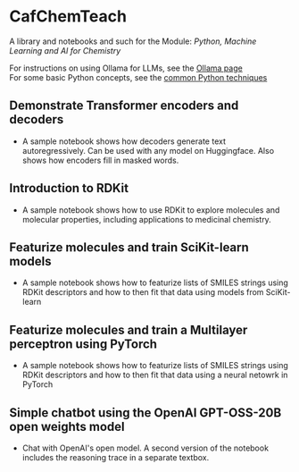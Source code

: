 # CafChemTeach
A library and notebooks and such for the Module: *Python, Machine Learning and AI for Chemistry*

For instructions on using Ollama for LLMs, see the [Ollama page](https://github.com/MauricioCafiero/CafChemTeach/blob/main/using_ollama.md) <br>
For some basic Python concepts, see the [common Python techniques](https://github.com/MauricioCafiero/CafChemTeach/blob/main/tips_one_liners.md)<br>

## Demonstrate Transformer encoders and decoders
- A sample notebook shows how decoders generate text autoregressively. Can be used with any model on Huggingface. Also shows how encoders fill in masked words.

## Introduction to RDKit
- A sample notebook shows how to use RDKit to explore molecules and molecular properties, including applications to medicinal chemistry. 

## Featurize molecules and train SciKit-learn models
- A sample notebook shows how to featurize lists of SMILES strings using RDKit descriptors and how to then fit that data using models from SciKit-learn

## Featurize molecules and train a Multilayer perceptron using PyTorch
- A sample notebook shows how to featurize lists of SMILES strings using RDKit descriptors and how to then fit that data using a neural netowrk in PyTorch

## Simple chatbot using the OpenAI GPT-OSS-20B open weights model
- Chat with OpenAI's open model. A second version of the notebook includes the reasoning trace in a separate textbox.
